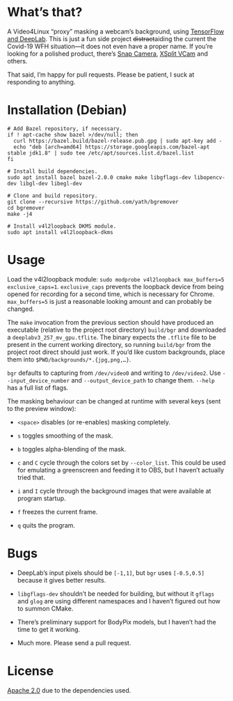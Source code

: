# What’s that?

A Video4Linux “proxy” masking a webcam’s background, using [TensorFlow and
DeepLab](https://www.tensorflow.org/lite/models/segmentation/overview). This is just a fun side
project ~~distract~~aiding the current the Covid-19 WFH situation—it does not even have a proper
name. If you’re looking for a polished product, there’s [Snap
Camera](https://snapcamera.snapchat.com/), [XSplit VCam](https://www.xsplit.com/vcam) and others.

That said, I’m happy for pull requests. Please be patient, I suck at responding to anything.

# Installation (Debian)

```
# Add Bazel repository, if necessary.
if ! apt-cache show bazel >/dev/null; then
  curl https://bazel.build/bazel-release.pub.gpg | sudo apt-key add -
  echo "deb [arch=amd64] https://storage.googleapis.com/bazel-apt stable jdk1.8" | sudo tee /etc/apt/sources.list.d/bazel.list
fi

# Install build dependencies.
sudo apt install bazel bazel-2.0.0 cmake make libgflags-dev libopencv-dev libgl-dev libegl-dev

# Clone and build repository.
git clone --recursive https://github.com/yath/bgremover
cd bgremover
make -j4

# Install v4l2loopback DKMS module.
sudo apt install v4l2loopback-dkms
```

# Usage

Load the v4l2loopback module: `sudo modprobe v4l2loopback max_buffers=5 exclusive_caps=1`.
`exclusive_caps` prevents the loopback device from being opened for recording for a second time,
which is necessary for Chrome. `max_buffers=5` is just a reasonable looking amount and can probably
be changed.

The `make` invocation from the previous section should have produced an executable (relative to the
project root directory) `build/bgr` and downloaded a `deeplabv3_257_mv_gpu.tflite`. The binary
expects the `.tflite` file to be present in the current working directory, so running `build/bgr`
from the project root direct should just work. If you’d like custom backgrounds, place them into
`$PWD/backgrounds/*.{jpg,png,…}`.

`bgr` defaults to capturing from `/dev/video0` and writing to `/dev/video2`. Use
`--input_device_number` and `--output_device_path` to change them. `--help` has a full list of
flags.

The masking behaviour can be changed at runtime with several keys (sent to the preview window):

* `<space>` disables (or re-enables) masking completely.

* `s` toggles smoothing of the mask.

* `b` toggles alpha-blending of the mask.

* `c` and `C` cycle through the colors set by `--color_list`. This could be used for emulating a
  greenscreen and feeding it to OBS, but I haven’t actually tried that.

* `i` and `I` cycle through the background images that were available at program startup.

* `f` freezes the current frame.

* `q` quits the program.

# Bugs

* DeepLab’s input pixels should be `[-1,1]`, but `bgr` uses `[-0.5,0.5]` because it gives better results.

* `libgflags-dev` shouldn’t be needed for building, but without it `gflags` and `glog` are using
  different namespaces and I haven’t figured out how to summon CMake.

* There’s preliminary support for BodyPix models, but I haven’t had the time to get it working.

* Much more. Please send a pull request.

# License

[Apache 2.0](LICENSE) due to the dependencies used.
